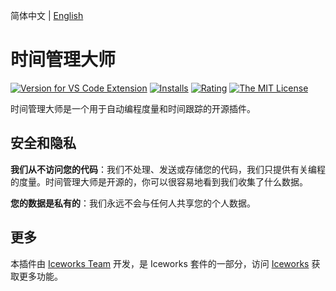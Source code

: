 简体中文 | [English](https://github.com/ice-lab/iceworks/blob/master/extensions/iceworks-time-master/README.md)

# 时间管理大师

[![Version for VS Code Extension](https://vsmarketplacebadge.apphb.com/version-short/iceworks-team.iceworks-time-master.svg?logo=visual-studio-code)](https://marketplace.visualstudio.com/items?itemName=iceworks-team.iceworks-time-master)
[![Installs](https://vsmarketplacebadge.apphb.com/installs-short/iceworks-team.iceworks-time-master.svg)](https://marketplace.visualstudio.com/items?itemName=iceworks-team.iceworks-time-master)
[![Rating](https://vsmarketplacebadge.apphb.com/rating-short/iceworks-team.iceworks-time-master.svg)](https://marketplace.visualstudio.com/items?itemName=iceworks-team.iceworks-time-master)
[![The MIT License](https://img.shields.io/badge/license-MIT-blue.svg)](http://opensource.org/licenses/MIT)

时间管理大师是一个用于自动编程度量和时间跟踪的开源插件。

## 安全和隐私

**我们从不访问您的代码**：我们不处理、发送或存储您的代码，我们只提供有关编程的度量。时间管理大师是开源的，你可以很容易地看到我们收集了什么数据。

**您的数据是私有的**：我们永远不会与任何人共享您的个人数据。

## 更多

本插件由 [Iceworks Team](https://marketplace.visualstudio.com/publishers/iceworks-team) 开发，是 Iceworks 套件的一部分，访问 [Iceworks](https://marketplace.visualstudio.com/items?itemName=iceworks-team.iceworks) 获取更多功能。
